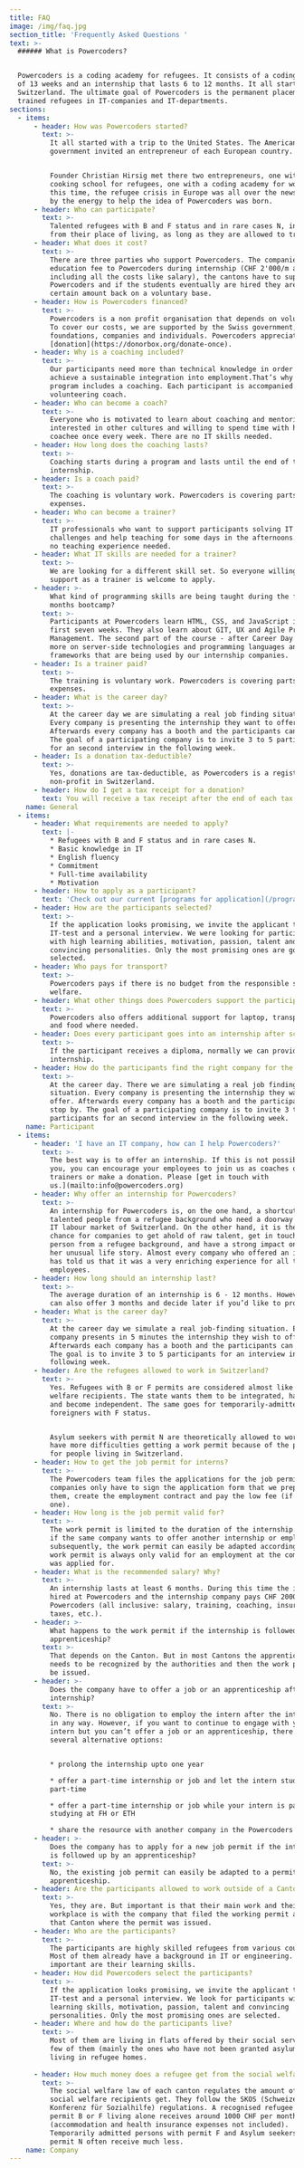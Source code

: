 ```yaml
---
title: FAQ
image: /img/faq.jpg
section_title: 'Frequently Asked Questions '
text: >-
  ###### What is Powercoders?


  Powercoders is a coding academy for refugees. It consists of a coding bootcamp
  of 13 weeks and an internship that lasts 6 to 12 months. It all started in
  Switzerland. The ultimate goal of Powercoders is the permanent placement of
  trained refugees in IT-companies and IT-departments.
sections:
  - items:
      - header: How was Powercoders started?
        text: >-
          It all started with a trip to the United States. The American
          government invited an entrepreneur of each European country.


          Founder Christian Hirsig met there two entrepreneurs, one with a
          cooking school for refugees, one with a coding academy for women. At
          this time, the refugee crisis in Europe was all over the news. Driven
          by the energy to help the idea of Powercoders was born.
      - header: Who can participate?
        text: >-
          Talented refugees with B and F status and in rare cases N, independent
          from their place of living, as long as they are allowed to travel.
      - header: What does it cost?
        text: >-
          There are three parties who support Powercoders. The companies pay an
          education fee to Powercoders during internship (CHF 2'000/m already
          including all the costs like salary), the cantons have to support
          Powercoders and if the students eventually are hired they are paying a
          certain amount back on a voluntary base.
      - header: How is Powercoders financed?
        text: >-
          Powercoders is a non profit organisation that depends on volunteers.
          To cover our costs, we are supported by the Swiss government,
          foundations, companies and individuals. Powercoders appreciates every
          [donation](https://donorbox.org/donate-once).
      - header: Why is a coaching included?
        text: >-
          Our participants need more than technical knowledge in order to
          achieve a sustainable integration into employment.That’s why our
          program includes a coaching. Each participant is accompanied by one
          volunteering coach.
      - header: Who can become a coach?
        text: >-
          Everyone who is motivated to learn about coaching and mentoring,
          interested in other cultures and willing to spend time with his or her
          coachee once every week. There are no IT skills needed.
      - header: How long does the coaching lasts?
        text: >-
          Coaching starts during a program and lasts until the end of the
          internship.
      - header: Is a coach paid?
        text: >-
          The coaching is voluntary work. Powercoders is covering parts of the
          expenses.
      - header: Who can become a trainer?
        text: >-
          IT professionals who want to support participants solving IT
          challenges and help teaching for some days in the afternoons. There is
          no teaching experience needed.
      - header: What IT skills are needed for a trainer?
        text: >-
          We are looking for a different skill set. So everyone willing to
          support as a trainer is welcome to apply.
      - header: >-
          What kind of programming skills are being taught during the first 3
          months bootcamp?
        text: >-
          Participants at Powercoders learn HTML, CSS, and JavaScript in the
          first seven weeks. They also learn about GIT, UX and Agile Project
          Management. The second part of the course - after Career Day - focuses
          more on server-side technologies and programming languages and
          frameworks that are being used by our internship companies.
      - header: Is a trainer paid?
        text: >-
          The training is voluntary work. Powercoders is covering parts of the
          expenses.
      - header: What is the career day?
        text: >-
          At the career day we are simulating a real job finding situation.
          Every company is presenting the internship they want to offer.
          Afterwards every company has a booth and the participants can stop by.
          The goal of a participating company is to invite 3 to 5 participants
          for an second interview in the following week.
      - header: Is a donation tax-deductible?
        text: >-
          Yes, donations are tax-deductible, as Powercoders is a registered
          non-profit in Switzerland.
      - header: How do I get a tax receipt for a donation?
        text: You will receive a tax receipt after the end of each tax year.
    name: General
  - items:
      - header: What requirements are needed to apply?
        text: |-
          * Refugees with B and F status and in rare cases N.
          * Basic knowledge in IT
          * English fluency
          * Commitment
          * Full-time availability
          * Motivation
      - header: How to apply as a participant?
        text: 'Check out our current [programs for application](/program)'
      - header: How are the participants selected?
        text: >-
          If the application looks promising, we invite the applicant to a
          IT-test and a personal interview. We were looking for participants
          with high learning abilities, motivation, passion, talent and
          convincing personalities. Only the most promising ones are going to be
          selected.
      - header: Who pays for transport?
        text: >-
          Powercoders pays if there is no budget from the responsible social
          welfare.
      - header: What other things does Powercoders support the participants with?
        text: >-
          Powercoders also offers additional support for laptop, transportation
          and food where needed.
      - header: Does every participant goes into an internship after school?
        text: >-
          If the participant receives a diploma, normally we can provide an
          internship.
      - header: How do the participants find the right company for the internship?
        text: >-
          At the career day. There we are simulating a real job finding
          situation. Every company is presenting the internship they want to
          offer. Afterwards every company has a booth and the participants can
          stop by. The goal of a participating company is to invite 3 to 5
          participants for an second interview in the following week.
    name: Participant
  - items:
      - header: 'I have an IT company, how can I help Powercoders?'
        text: >-
          The best way is to offer an internship. If this is not possible for
          you, you can encourage your employees to join us as coaches or
          trainers or make a donation. Please [get in touch with
          us.](mailto:info@powercoders.org)
      - header: Why offer an internship for Powercoders?
        text: >-
          An internship for Powercoders is, on the one hand, a shortcut for
          talented people from a refugee background who need a doorway into the
          IT labour market of Switzerland. On the other hand, it is the unique
          chance for companies to get ahold of raw talent, get in touch with a
          person from a refugee background, and have a strong impact on his or
          her unusual life story. Almost every company who offered an internship
          has told us that it was a very enriching experience for all their
          employees.
      - header: How long should an internship last?
        text: >-
          The average duration of an internship is 6 - 12 months. However you
          can also offer 3 months and decide later if you’d like to prolong it.
      - header: What is the career day?
        text: >-
          At the career day we simulate a real job-finding situation. Each
          company presents in 5 minutes the internship they wish to offer.
          Afterwards each company has a booth and the participants can stop by.
          The goal is to invite 3 to 5 participants for an interview in the
          following week.
      - header: Are the refugees allowed to work in Switzerland?
        text: >-
          Yes. Refugees with B or F permits are considered almost like Swiss
          welfare recipients. The state wants them to be integrated, have a job
          and become independent. The same goes for temporarily-admitted
          foreigners with F status.


          Asylum seekers with permit N are theoretically allowed to work, but
          have more difficulties getting a work permit because of the priority
          for people living in Switzerland.
      - header: How to get the job permit for interns?
        text: >-
          The Powercoders team files the applications for the job permits. The
          companies only have to sign the application form that we prepare for
          them, create the employment contract and pay the low fee (if there is
          one).
      - header: How long is the job permit valid for?
        text: >-
          The work permit is limited to the duration of the internship. However,
          if the same company wants to offer another internship or employment
          subsequently, the work permit can easily be adapted accordingly. A
          work permit is always only valid for an employment at the company it
          was applied for.
      - header: What is the recommended salary? Why?
        text: >-
          An internship lasts at least 6 months. During this time the intern is
          hired at Powercoders and the internship company pays CHF 2000/month to
          Powercoders (all inclusive: salary, training, coaching, insurance,
          taxes, etc.).
      - header: >-
          What happens to the work permit if the internship is followed up by a
          apprenticeship?
        text: >-
          That depends on the Canton. But in most Cantons the apprenticeship
          needs to be recognized by the authorities and then the work permit can
          be issued.
      - header: >-
          Does the company have to offer a job or an apprenticeship after the
          internship?
        text: >-
          No. There is no obligation to employ the intern after the internship
          in any way. However, if you want to continue to engage with your
          intern but you can’t offer a job or an apprenticeship, there are
          several alternative options:


          * prolong the internship upto one year 

          * offer a part-time internship or job and let the intern study German
          part-time 

          * offer a part-time internship or job while your intern is part-time
          studying at FH or ETH 

          * share the resource with another company in the Powercoders network
      - header: >-
          Does the company has to apply for a new job permit if the internship
          is followed up by an apprenticeship?
        text: >-
          No, the existing job permit can easily be adapted to a permit for an
          apprenticeship.
      - header: Are the participants allowed to work outside of a Canton?
        text: >-
          Yes, they are. But important is that their main work and their
          workplace is with the company that filed the working permit and within
          that Canton where the permit was issued.
      - header: Who are the participants?
        text: >-
          The participants are highly skilled refugees from various countries.
          Most of them already have a background in IT or engineering. But most
          important are their learning skills.
      - header: How did Powercoders select the participants?
        text: >-
          If the application looks promising, we invite the applicant to an
          IT-test and a personal interview. We look for participants with high
          learning skills, motivation, passion, talent and convincing
          personalities. Only the most promising ones are selected.
      - header: Where and how do the participants live?
        text: >-
          Most of them are living in flats offered by their social service. A
          few of them (mainly the ones who have not been granted asylum) are
          living in refugee homes.
                      
      - header: How much money does a refugee get from the social welfare per month?
        text: >-
          The social welfare law of each canton regulates the amount of money
          social welfare recipients get. They follow the SKOS (Schweizerische
          Konferenz für Sozialhilfe) regulations. A recognised refugee with
          permit B or F living alone receives around 1000 CHF per month
          (accommodation and health insurance expenses not included).
          Temporarily admitted persons with permit F and Asylum seekers with
          permit N often receive much less.
    name: Company
---
```


